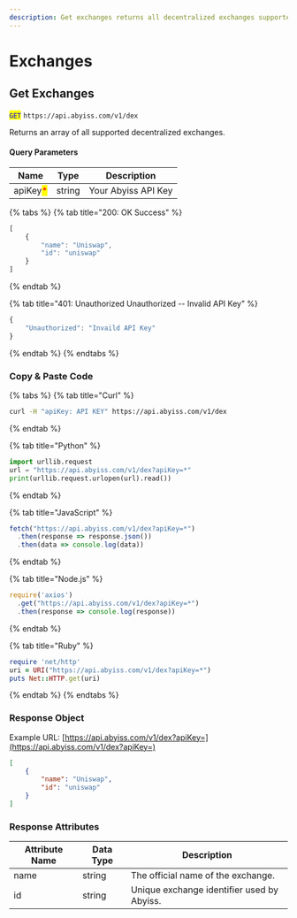 ```yaml
---
description: Get exchanges returns all decentralized exchanges supported by Abyiss.
---
```


# Exchanges

## Get Exchanges

<mark style="color:blue;">`GET`</mark> `https://api.abyiss.com/v1/dex`

Returns an array of all supported decentralized exchanges.

#### Query Parameters

| Name                                     | Type   | Description         |
| ---------------------------------------- | ------ | ------------------- |
| apiKey<mark style="color:red;">\*</mark> | string | Your Abyiss API Key |

{% tabs %}
{% tab title="200: OK Success" %}
```javascript
[
    {
        "name": "Uniswap",
        "id": "uniswap"
    }
]
```
{% endtab %}

{% tab title="401: Unauthorized Unauthorized -- Invalid API Key" %}
```javascript
{
    "Unauthorized": "Invaild API Key"
}
```
{% endtab %}
{% endtabs %}

### **Copy & Paste Code**

{% tabs %}
{% tab title="Curl" %}
```bash
curl -H "apiKey: API KEY" https://api.abyiss.com/v1/dex
```
{% endtab %}

{% tab title="Python" %}
```python
import urllib.request
url = "https://api.abyiss.com/v1/dex?apiKey=*"
print(urllib.request.urlopen(url).read())
```
{% endtab %}

{% tab title="JavaScript" %}
```javascript
fetch("https://api.abyiss.com/v1/dex?apiKey=*")
  .then(response => response.json())
  .then(data => console.log(data))
```
{% endtab %}

{% tab title="Node.js" %}
```javascript
require('axios')
  .get("https://api.abyiss.com/v1/dex?apiKey=*")
  .then(response => console.log(response))
```
{% endtab %}

{% tab title="Ruby" %}
```ruby
require 'net/http'
uri = URI("https://api.abyiss.com/v1/dex?apiKey=*")
puts Net::HTTP.get(uri)
```
{% endtab %}
{% endtabs %}

### **Response Object**

Example URL: [https://api.abyiss.com/v1/dex?apiKey=](https://api.abyiss.com/v1/dex?apiKey=)

```json
[
    {
        "name": "Uniswap",
        "id": "uniswap"
    }
]
```

### Response Attributes

| Attribute Name | Data Type | Description                                |
| -------------- | --------- | ------------------------------------------ |
| name           | string    | The official name of the exchange.         |
| id             | string    | Unique exchange identifier used by Abyiss. |

